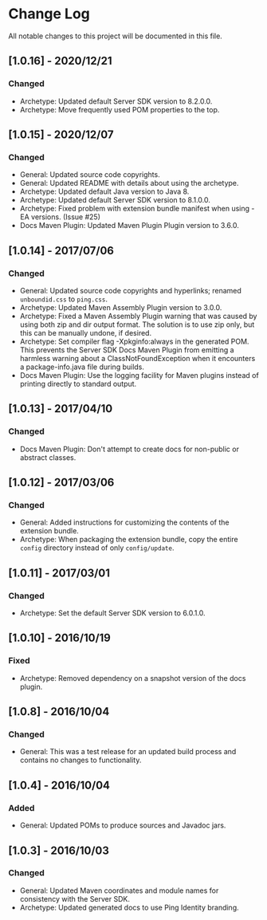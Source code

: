 # Change Log
All notable changes to this project will be documented in this file.

## [1.0.16] - 2020/12/21
### Changed
- Archetype: Updated default Server SDK version to 8.2.0.0.
- Archetype: Move frequently used POM properties to the top.

## [1.0.15] - 2020/12/07
### Changed
- General: Updated source code copyrights.
- General: Updated README with details about using the archetype.  
- Archetype: Updated default Java version to Java 8.
- Archetype: Updated default Server SDK version to 8.1.0.0.
- Archetype: Fixed problem with extension bundle manifest when using -EA versions. (Issue #25)
- Docs Maven Plugin: Updated Maven Plugin Plugin version to 3.6.0.

## [1.0.14] - 2017/07/06
### Changed
- General: Updated source code copyrights and hyperlinks; renamed `unboundid.css` to `ping.css`.
- Archetype: Updated Maven Assembly Plugin version to 3.0.0.
- Archetype: Fixed a Maven Assembly Plugin warning that was caused by using both zip and dir output format. The solution is to use zip only, but this can be manually undone, if desired.
- Archetype: Set compiler flag -Xpkginfo:always in the generated POM. This prevents the Server SDK Docs Maven Plugin from emitting a harmless warning about a ClassNotFoundException when it encounters a package-info.java file during builds.
- Docs Maven Plugin: Use the logging facility for Maven plugins instead of printing directly to standard output.

## [1.0.13] - 2017/04/10
### Changed
- Docs Maven Plugin: Don't attempt to create docs for non-public or abstract classes. 

## [1.0.12] - 2017/03/06
### Changed
- General: Added instructions for customizing the contents of the extension bundle.
- Archetype: When packaging the extension bundle, copy the entire `config` directory instead of only `config/update`.

## [1.0.11] - 2017/03/01
### Changed
- Archetype: Set the default Server SDK version to 6.0.1.0.

## [1.0.10] - 2016/10/19
### Fixed
- Archetype: Removed dependency on a snapshot version of the docs plugin.

## [1.0.8] - 2016/10/04
### Changed
- General: This was a test release for an updated build process and contains no changes to functionality.

## [1.0.4] - 2016/10/04
### Added
- General: Updated POMs to produce sources and Javadoc jars.

## [1.0.3] - 2016/10/03
### Changed
- General: Updated Maven coordinates and module names for consistency with the Server SDK.
- Archetype: Updated generated docs to use Ping Identity branding.